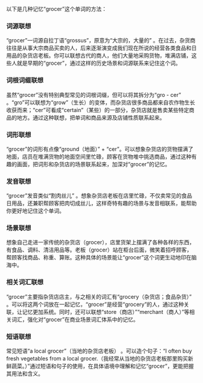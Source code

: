以下是几种记忆“grocer”这个单词的方法：

### 词源联想
“grocer”一词源自拉丁语“grossus”，原意为“大宗的，大量的” 。在过去，杂货商往往是从事大宗商品买卖的人，后来逐渐演变成我们现在所说的经营各类食品和日用品的杂货店老板。你可以联想古代的商人，他们大量地采购货物，堆满店铺，这些人就是早期的“grocer”，通过这样的历史场景和词源联系来记住这个词。

### 词根词缀联想
虽然“grocer”没有特别典型常见的词根词缀，但可以将其拆分为“gro - cer” 。“gro”可以联想为“grow”（生长）的变体，而杂货店很多商品都来自农作物生长收获而来；“cer”可看成“certain”（某些）的一部分，杂货店就是售卖某些特定商品的地方。通过这种联想，把单词和商品来源及店铺性质联系起来。

### 词形联想
“grocer”的词形有点像“ground（地面）” + “cer”。可以想象杂货店的货物摆满了地面，店员在堆满货物的地面空间里忙碌，顾客在货物堆中挑选商品，通过这种有趣的画面，把词形和杂货店的场景联系起来，加深对“grocer”的记忆。

### 发音联想
“grocer”发音类似“割肉丝儿” 。想象杂货店老板在店里忙碌，不仅卖常见的食品日用品，还兼职帮顾客把肉切成丝儿，这样奇特有趣的场景与发音相联系，能帮助你更好地记住这个单词。

### 场景联想
想象自己走进一家传统的杂货店（grocer），店里货架上摆满了各种各样的东西，有食品、调料、清洁用品等。老板（grocer）站在柜台后面，微笑着招呼顾客，帮顾客找商品、称重、算账。这种具体的场景能让“grocer”这个词更生动地印在脑海中。

### 相关词汇联想
“grocer”主要指杂货店店主，与之相关的词汇有“grocery（杂货店；食品杂货）” 。可以将这两个词放在一起记忆，“grocer”是经营“grocery”的人，通过这种关联，让记忆更加系统。同时，还可以联想“store（商店）”“merchant（商人）”等相关词汇，强化对“grocer”在商业场景词汇体系中的记忆。

### 短语联想
常见短语“a local grocer”（当地的杂货店老板） 。可以造个句子：“I often buy fresh vegetables from a local grocer.（我经常从当地的杂货店老板那里购买新鲜蔬菜。）”通过短语和句子的使用，在具体语境中理解和记忆“grocer”，更能把握其用法和含义。 